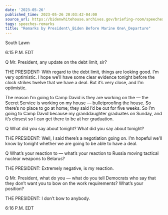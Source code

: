 ```yaml
---
date: '2023-05-26'
published_time: 2023-05-26 20:03:42-04:00
source_url: https://bidenwhitehouse.archives.gov/briefing-room/speeches-remarks/2023/05/26/remarks-by-president-biden-before-marine-one-departure-36/
tags: speeches-remarks
title: "Remarks by President\_Biden Before Marine One\_Departure"
---
```

 
South Lawn

6:15 P.M. EDT

Q Mr. President, any update on the debt limit, sir?

THE PRESIDENT: With regard to the debt limit, things are looking good.
I’m very optimistic. I hope we’ll have some clear evidence tonight
before the clock strikes twelve that we have a deal. But it’s very
close, and I’m optimistic.

The reason I’m going to Camp David is they are working on the — the
Secret Service is working on my house — bulletproofing the house. So
there’s no place to go at home; they said I’d be out for five weeks. So
I’m going to Camp David because my granddaughter graduates on Sunday,
and it’s closest so I can get there to be at her graduation.

Q What did you say about tonight? What did you say about tonight?

THE PRESIDENT: Well, I said there’s a negotiation going on. I’m hopeful
we’ll know by tonight whether we are going to be able to have a deal.

Q What’s your reaction to — what’s your reaction to Russia moving
tactical nuclear weapons to Belarus?

THE PRESIDENT: Extremely negative, is my reaction.

Q Mr. President, what do you — what do you tell Democrats who say that
they don’t want you to bow on the work requirements? What’s your
position?

THE PRESIDENT: I don’t bow to anybody.

6:16 P.M. EDT
